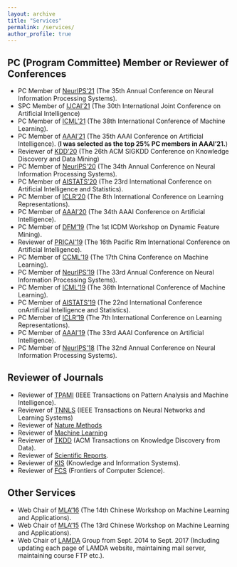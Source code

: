 ```yaml
---
layout: archive
title: "Services"
permalink: /services/
author_profile: true
---
```


PC (Program Committee) Member or Reviewer of Conferences
---
- PC Member of [NeurIPS’21](https://neurips.cc/Conferences/2021/) (The 35th Annual Conference on Neural Information Processing Systems).
- SPC Member of [IJCAI’21](https://ijcai-21.org/) (The 30th International Joint Conference on Artificial Intelligence)
- PC Member of [ICML’21](https://icml.cc/Conferences/2021) (The 38th International Conference of Machine Learning).
- PC Member of [AAAI’21](https://aaai.org/Conferences/AAAI-21/) (The 35th AAAI Conference on Artificial Intelligence). (**I was selected as the top 25% PC members in AAAI’21.**)
- Reviewer of [KDD’20](https://www.kdd.org/kdd2020/) (The 26th ACM SIGKDD Conference on Knowledge Discovery and Data Mining)
- PC Member of [NeurIPS’20](https://neurips.cc/Conferences/2020/) (The 34th Annual Conference on Neural Information Processing Systems).
- PC Member of [AISTATS’20](https://aistats.org/aistats2020/) (The 23rd International Conference on Artificial Intelligence and Statistics).
- PC Member of [ICLR’20](https://iclr.cc/Conferences/2020) (The 8th International Conference on Learning Representations).
- PC Member of [AAAI’20](https://aaai.org/Conferences/AAAI-20/) (The 34th AAAI Conference on Artificial Intelligence).
- PC Member of [DFM’19](http://www.escience.cn/people/chenpinghou/icdm19workshopDFM.html?from=timeline) (The 1st ICDM Workshop on Dynamic Feature Mining).
- Reviewer of [PRICAI’19](https://pricai.org/2019/) (The 16th Pacific Rim International Conference on Artificial Intelligence).
- PC Member of [CCML’19](http://bdiri.gzu.edu.cn/ccml2019/paper.html) (The 17th China Conference on Machine Learning).
- PC Member of [NeurIPS’19](https://neurips.cc/Conferences/2019/) (The 33rd Annual Conference on Neural Information Processing Systems).
- PC Member of [ICML’19](https://www.aistats.org/) (The 36th International Conference of Machine Learning).
- PC Member of [AISTATS’19](https://www.aistats.org/) (The 22nd International Conference onArtificial Intelligence and Statistics).
- PC Member of [ICLR’19](https://iclr.cc/Conferences/2019) (The 7th International Conference on Learning Representations).
- PC Member of [AAAI’19](https://neurips.cc/Conferences/2018/) (The 33rd AAAI Conference on Artificial Intelligence).
- PC Member of [NeurIPS’18](https://neurips.cc/Conferences/2018/) (The 32nd Annual Conference on Neural Information Processing Systems).

Reviewer of Journals
--- 
- Reviewer of [TPAMI](https://ieeexplore.ieee.org/xpl/RecentIssue.jsp?punumber=34) (IEEE Transactions on Pattern Analysis and Machine Intelligence).
- Reviewer of [TNNLS](https://ieeexplore.ieee.org/xpl/RecentIssue.jsp?punumber=5962385) (IEEE Transactions on Neural Networks and Learning Systems)
- Reviewer of [Nature Methods](https://www.nature.com/nmeth/)
- Reviewer of [Machine Learning](https://www.springer.com/journal/10994)
- Reviewer of [TKDD](https://dl.acm.org/journal/tkdd) (ACM Transactions on Knowledge Discovery from Data).
- Reviewer of [Scientific Reports](https://www.nature.com/srep/).
- Reviewer of [KIS](https://www.springer.com/journal/10115) (Knowledge and Information Systems).
- Reviewer of [FCS](https://link.springer.com/journal/11704) (Frontiers of Computer Science).

Other Services
---
- Web Chair of [MLA’16](http://www.lamda.nju.edu.cn/conf/mla16/) (The 14th Chinese Workshop on Machine Learning and Applications).
- Web Chair of [MLA’15](http://www.lamda.nju.edu.cn/conf/mla15/) (The 13rd Chinese Workshop on Machine Learning and Applications).
- Web Chair of [LAMDA](http://www.lamda.nju.edu.cn/) Group from Sept. 2014 to Sept. 2017 (Including updating each page of LAMDA
website, maintaining mail server, maintaining course FTP etc.).
